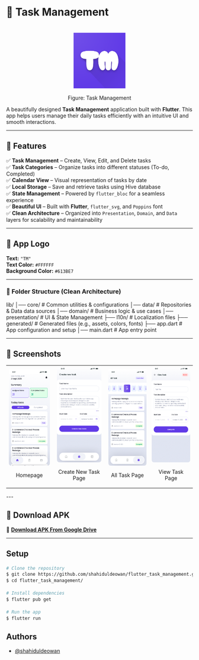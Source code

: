 # 📝 Task Management

<div align="center">
    <div>
        <img style="margin-top: 20px" height="150px" width="140px" src="assets/images/launcher_icon.png" alt="App Logo">
        <p>Figure: Task Management</p>
    </div>
</div>

A beautifully designed **Task Management** application built with **Flutter**. This app helps users manage their daily tasks efficiently with an intuitive UI and smooth interactions.


---

## 🚀 Features

✅ **Task Management** – Create, View, Edit, and Delete tasks  
✅ **Task Categories** – Organize tasks into different statuses (To-do, Completed)  
✅ **Calendar View** – Visual representation of tasks by date  
✅ **Local Storage** – Save and retrieve tasks using Hive database  
✅ **State Management** – Powered by `flutter_bloc` for a seamless experience  
✅ **Beautiful UI** – Built with **Flutter**, `flutter_svg`, and `Poppins` font  
✅ **Clean Architecture** – Organized into `Presentation`, `Domain`, and `Data` layers for scalability and maintainability  


---

## 🎨 App Logo  

**Text:** `"TM"`  
**Text Color:** `#FFFFFF`  
**Background Color:** `#613BE7`  

---

### 📂 Folder Structure (Clean Architecture) 

lib/
│── core/ # Common utilities & configurations
│── data/ # Repositories & Data data sources
│── domain/ # Business logic & use cases
│── presentation/ # UI & State Management
├── l10n/ # Localization files
├── generated/ # Generated files (e.g., assets, colors, fonts)
├── app.dart # App configuration and setup
│── main.dart # App entry point

---

## 📸 Screenshots

<div align="center">
  <table>
    <tr>
      <td align="center">
        <img height="260px" width="120px" src="Homepage.png" alt="Home Page" />
        <p>Homepage</p>
      </td>
      <td align="center">
        <img height="260px" width="120px" src="Create_New_Task.png" alt="Create New Task Page" />
        <p>Create New Task Page</p>
      </td>
      <td align="center">
        <img height="260px" width="120px" src="All Task.png" alt="All Task Page" />
        <p>All Task Page</p>
      </td>
      <td align="center">
        <img height="260px" width="120px" src="View Task.png" alt="View Task Page" />
        <p>View Task Page</p>
      </td>
    </tr>
  </table>
</div>
---

## 📲 Download APK

🔗 **[Download APK From Google Drive](https://drive.usercontent.google.com/download?id=1vQB2N97YRRQcAr2eGWvewp7CtBmnz8w1&export=download&confirm=t&uuid=74f0bda2-529d-42d3-9dea-45c524315b7b)** <!-- Replace with your actual APK link -->

---

## Setup
   ```bash
   # Clone the repository
   $ git clone https://github.com/shahiduldeowan/flutter_task_management.git
   $ cd flutter_task_management/

   # Install dependencies
   $ flutter pub get

   # Run the app
   $ flutter run
  ```

## Authors

- [@shahiduldeowan](https://www.linkedin.com/in/shahiduldeowan/)